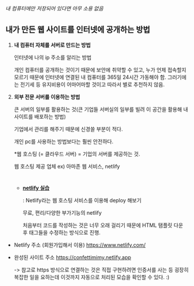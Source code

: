 ###### 내 컴퓨터에만 저장되어 있다면 아무 소용 없음

## 내가 만든 웹 사이트를 인터넷에 공개하는 방법  

1. **내 컴퓨터 자체를 서버로 만드는 방법**

   인터넷에 나의 ip 주소를 알리는 방법

   개인 컴퓨터를 공개하는 것이기 때문에 보안에 취약할 수 있고, 누가 언제 접속할지 모르기 때문에 인터넷에 연결된 내 컴퓨터를 365일 24시간 가동해야 함. 그러기에는 전기세 등 유지비용이 어마어마할 것이고 따라서 별로 추천하지 않음.  

2. **외부 전문 서버를 이용하는 방법**

   큰 서버의 일부를 활용하는 것(큰 기업들 서버실의 일부를 빌려 이 공간을 활용해 내 사이트를 배포하는 방법) 

   기업에서 관리를 해주기 때문에 신경쓸 부분이 적다.

   개인 pc를 사용하는 방법보다는 훨씬 안전하다.

   *웹 호스팅 (= 클라우드 서버) = 기업의 서버를 제공하는 것.

   웹 호스팅 제공 업체 ex) 아마존 웹 서비스, netlify

   #

   * **[netlify 실습](https://confettimimy.netlify.app)**

     : Netlify라는 웹 호스팅 서비스를 이용해 deploy 해보기

     무료, 편리/다양한 부가기능의 netlify

     처음부터 코드를 작성하는 것은 너무 오래 걸리기 때문에 HTML 탬플릿 다운 후 태그들을 수정하는 방식으로 진행.
     
- Netlify 주소 (회원가입해서 이용)
       https://www.netlify.com/
     
- 완성된 사이트 주소
       https://confettimimy.netlify.app  
     
     -> 참고로 https 방식으로 연결하는 것은 직접 구현하려면 인증서를 사는 등 굉장히 복잡한 일을 요하는데 이것까지 자동으로 처리된 모습을 확인할 수 있다. :)
